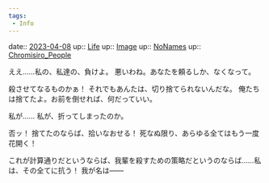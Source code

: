 ```yaml
---
tags:
 - Info
---
```


date:: [2023-04-08](/Daily_Note/2023-04-08.md)
up:: [Life](Bar/Novel/Chaos/Life.md)
up:: [Image](Bar/Novel/Topics/Image.md)
up:: [NoNames](Bar/Novel/Chaos/NoNames.md)
up:: [Chromisiro_People](Bar/Novel/Nacaria/Chromisiro_People.md)

ええ……私の、私達の、負けよ。
悪いわね。あなたを頼るしか、なくなって。


殺させてなるものかぁ！
それでもあんたは、切り捨てられないんだな。
俺たちは捨てたよ。お前を倒せれば、何だっていい。

私が……
私が、折ってしまったのか。

否ッ！
捨てたのならば、拾いなおせる！
死なぬ限り、あらゆる全てはもう一度花開く！

これが計算通りだというならば、我輩を殺すための策略だというのならば……私は、その全てに抗う！
我が名は――